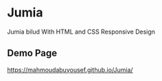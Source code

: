 # Jumia
Jumia bilud With HTML and CSS Responsive Design

## Demo Page
https://mahmoudabuyousef.github.io/Jumia/
